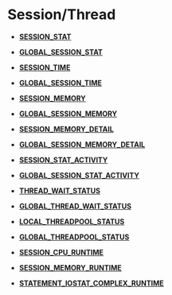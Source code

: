 # Session/Thread<a name="ZH-CN_TOPIC_0245374732"></a>

-   **[SESSION\_STAT](SESSION_STAT.md)**

-   **[GLOBAL\_SESSION\_STAT](GLOBAL_SESSION_STAT.md)**

-   **[SESSION\_TIME](SESSION_TIME.md)**

-   **[GLOBAL\_SESSION\_TIME](GLOBAL_SESSION_TIME.md)**

-   **[SESSION\_MEMORY](SESSION_MEMORY.md)**

-   **[GLOBAL\_SESSION\_MEMORY](GLOBAL_SESSION_MEMORY.md)**

-   **[SESSION\_MEMORY\_DETAIL](SESSION_MEMORY_DETAIL.md)**

-   **[GLOBAL\_SESSION\_MEMORY\_DETAIL](GLOBAL_SESSION_MEMORY_DETAIL.md)**

-   **[SESSION\_STAT\_ACTIVITY](SESSION_STAT_ACTIVITY.md)**

-   **[GLOBAL\_SESSION\_STAT\_ACTIVITY](GLOBAL_SESSION_STAT_ACTIVITY.md)**

-   **[THREAD\_WAIT\_STATUS](THREAD_WAIT_STATUS.md)**

-   **[GLOBAL\_THREAD\_WAIT\_STATUS](GLOBAL_THREAD_WAIT_STATUS.md)**

-   **[LOCAL\_THREADPOOL\_STATUS](LOCAL_THREADPOOL_STATUS.md)**

-   **[GLOBAL\_THREADPOOL\_STATUS](GLOBAL_THREADPOOL_STATUS.md)**

-   **[SESSION\_CPU\_RUNTIME](SESSION_CPU_RUNTIME.md)**

-   **[SESSION\_MEMORY\_RUNTIME](SESSION_MEMORY_RUNTIME.md)**

-   **[STATEMENT\_IOSTAT\_COMPLEX\_RUNTIME](STATEMENT_IOSTAT_COMPLEX_RUNTIME.md)**
